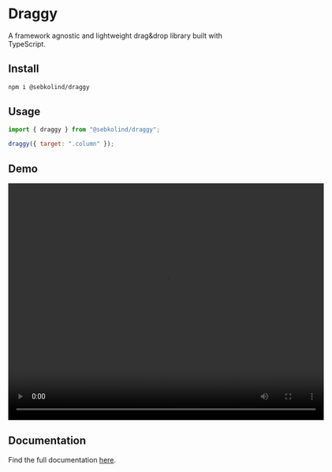 # Draggy

A framework agnostic and lightweight drag&drop library built with TypeScript.

## Install

```bash
npm i @sebkolind/draggy
```

## Usage

```js
import { draggy } from "@sebkolind/draggy";

draggy({ target: ".column" });
```

## Demo

<video width="640" height="480">
  <source src="demo.mov" type="video/quicktime">
  Your browser does not support the video tag.
</video>

## Documentation

Find the full documentation [here](https://sebkolind.github.io/draggy/).
